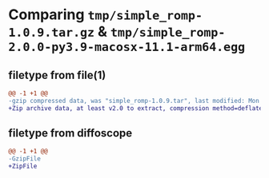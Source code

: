 # Comparing `tmp/simple_romp-1.0.9.tar.gz` & `tmp/simple_romp-2.0.0-py3.9-macosx-11.1-arm64.egg`

## filetype from file(1)

```diff
@@ -1 +1 @@
-gzip compressed data, was "simple_romp-1.0.9.tar", last modified: Mon Jun 19 13:45:59 2023, max compression
+Zip archive data, at least v2.0 to extract, compression method=deflate
```

## filetype from diffoscope

```diff
@@ -1 +1 @@
-GzipFile
+ZipFile
```

